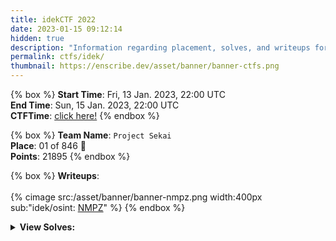 ```yaml
---
title: idekCTF 2022
date: 2023-01-15 09:12:14
hidden: true
description: "Information regarding placement, solves, and writeups for idekCTF 2022."
permalink: ctfs/idek/
thumbnail: https://enscribe.dev/asset/banner/banner-ctfs.png
---
```


{% box %}
**Start Time**: Fri, 13 Jan. 2023, 22:00 UTC  
**End Time**: Sun, 15 Jan. 2023, 22:00 UTC  
**CTFTime**: [click here!](https://ctftime.org/event/1839/)
{% endbox %}

{% box %}
**Team Name**: `Project Sekai`   
**Place**: 01 of 846 🥇  
**Points**: 21895
{% endbox %}

{% box %}
**Writeups**:<br><br>
{% cimage src:/asset/banner/banner-nmpz.png width:400px sub:"idek/osint: [NMPZ](/ctfs/idek/osint/nmpz/)" %}
{% endbox %}

<div class="box no-highlight">
    <details>
        <summary><b>View Solves:</b></summary>
        <br>
        n/a
</details>
</div>